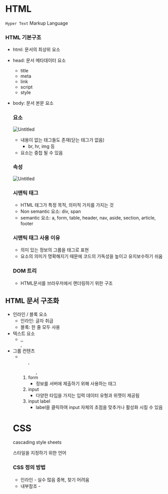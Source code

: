 # HTML

`Hyper Text` Markup Language

### HTML 기본구조

- html: 문서의 최상위 요소
- head: 문서 메타데이터 요소
    - title
    - meta
    - link
    - script
    - style
- body: 문서 본문 요소
    
    ### 요소
    
    ![Untitled](https://s3-us-west-2.amazonaws.com/secure.notion-static.com/61f4e689-c2d1-4273-847a-fcfc31b1eef5/Untitled.png)
    
    - 내용이 없는 태그들도 존재(닫는 태그가 없음)
        - br, hr, img 등
    - 요소는 중첩 될 수 있음
    
    ### 속성
    
    ![Untitled](https://s3-us-west-2.amazonaws.com/secure.notion-static.com/0a40476f-17c4-4dfe-989e-ea21102a673e/Untitled.png)
    
    ### 시맨틱 태그
    
    - HTML 태그가 특정 목적, 의미적 가치를 가지는 것
    - Non semantic 요소: div, span
    - semantic 요소: a, form, table, header, nav, aside, section, article, footer
    
    ### 시맨틱 태그 사용 이유
    
    - 의미 있는 정보의 그룹을 태그로 표현
    - 요소의 의미가 명확해지기 때문에 코드의 가독성을 높이고 유지보수하기 쉬움
    
    ### DOM 트리
    
    - HTML문서를 브라우저에서 랜더링하기 위한 구조
    

## HTML 문서 구조화

- 인라인 / 블록 요소
    - 인라인: 글자 취급
    - 블록: 한 줄 모두 사용
- 텍스트 요소
    - <a>,<span>,<br>,<img>
- 그룹 컨텐츠
    - <ol>,<ul>, <div>
- form
    - 정보를 서버에 제출하기 위해 사용하는 태그
- input
    - 다양한 타입을 가지는 입력 데이터 유형과 위젯이 제공됨
- input label
    - label을 클릭하여 input 자체의 초점을 맞추거나 활성화 시킬 수 있음
    

# CSS

cascading style sheets 

스타일을 지정하기 위한 언어

### CSS 정의 방법

- 인라인 - 실수 많음 중복, 찾기 어려움
- 내부참조 - <style> 코드 길어짐
- 외부 참조 - 분리된 css파일

### CSS 선택자

- 기본 선택자
    - 전체 선택자: *
    요소 선택자: h1
    - 클래스 선택자: .h1
    아이디 선택자: #h1
    속성 선택자
- 결합자
    - 자손 결합자: .box p
    자식 결합자: .box > p
    - 일반 형제 결합자, 인접 형제 결합자
- 의사 클래스/요소

### CSS 적용 우선순위

- `!important > 인라인 > id > class, 속성, pseudo-class > 요소, pseudo-element > CSS 파일 로딩 순서`

### CSS 상속

- CSS는 상속을 통해 부모 요소의 속성을 자식에게 상속한다
    - 상속 되는 것 예
        - font, color, text-align, opacity, visibility 등
    - 상속 되지 않는 것 예
        - width, height, margin, padding, border, box-sizing, display
        position, top/right/bottom/left 등
        

### 크기 단위

- px
- %
- em: 상속 영향 받음
        요소에 지정된 사이즈에 상대적인 사이즈 가짐
- rem: 상속 영향 안받음
         최상위(html) 사이즈를 기준으로 배수 단위 가짐
- viewport
    - 디바이스 화면 기준으로 결정
    - vw, vh, vmin, vmax
    

### 색상 단위

- RGB
- HSL
- a는 투명도

# CSS 결합자

- 자손 결합자(공백)
    - 선택자A 하위의 모든 선택자B 요소
- 자식 결합자(>)
    - 선택자A 바로 아래의 선택자B 요소
- 일반 형제 결합자(~)
    - 선택자A의 형테 요소 중 뒤에 위치하는 선택자B 요소 모두 선택
- 인접 형제 결합자(+)
    - 선택자A의 형제 요소 중 바로 뒤에 위치하는 선택자B 요소 선택
    

# CSS Box model

### CSS 원칙 1

`모든 요소는 네모(박스모델) 이고, 위에서부터 아래로 왼쪽에서 오른쪽을 쌓인다`

- 가로 - inline direstion
세로 -block direction
normal flow

### Box model

- box 구성영역
    - margin -배경색 지정 X
    - border
    - padding -배경색 지정 O
    - content

### Box-sizing

- 기본적으로 모든 요소의 box-sizing은 content-box

### CSS 원칙 2

`display에 따라 크기와 배치가 달라진다`

### CSS display

- display : block
    - 줄 바꿈이 일어나는 요소
    - 가로 폭 모두 차지
    - 블록 레벨 요소 안에 인라인 레벨 요소가 들어갈 수 있음
- display: inline
    - 줄 바꿈이 일어나지 않는 행의 일부 요소
    - content 너비만큼 가로 폭 차지
    - width, height, margin-top, margin-bottom 지정 X
    - 상하 여백은 line-height로 지정
    
    ![Untitled](https://s3-us-west-2.amazonaws.com/secure.notion-static.com/a1d2fc21-b047-46fe-8644-6e06930e6694/Untitled.png)
    
- display: inline -block
    - block과 inline레벨 요소의 특징을 모두 가짐
    - inline처럼 한줄에 표시할 수 있고, block처럼 width,height,margin 속성을 모두 지정할 수 있음
- display: none
    - 해당 요소를 화면에 표시하지도 공간 부여도 하지 않음
    - visibility:hidden은 해당 요소가 공간은 차지, 화면에 표시하진 않음
    

### CSS postition

- 요소의 위치를 지정
    - static: 모든 태그의 기본 값
    - realative: 상대위치
        - 자기 자신의 static 위치를 기준으로 이동
        - 레이아웃에서 요소가 차지하는 공간은 static일 때와 같음
        - normal flow 유지
    - absolute: 절대위치
        - 요소를 일반적인 문서 흐름에서 제거 후 레이아웃에 공간을 차지하지 않음
        - normal flow 벗어남
    - fixed : 고정위치
        - 요소응 일반적인 문서 흐름에서 제거 후 레이아웃에 공간을 차지하지않음
        - vp 기준으로 이동
    - sticky : 스크롤에 따라 static - > fixed로 변경
    

### CSS 원칙 3

`position으로 위치의 기준을 변경`

- relative: 본인의 원래 위치
- absolute: 특정 부모의 위치
- fixed: 화면의 위치
- sticky: 기본적으로 static이나 스크롤 이동에 따라 fixed로 변경

# 개발자 도구

- HTML DOM 조작 가능
- styles, computed 확인 가능

---

# CSS layout

### Float

- 박스를 왼쪽 혹은 오른쩍으로 이동시켜 텍스트를 포함 인라인 요소들이 주변을 래핑하도록 함

# Flexbox

### CSS flexible box layout

- 축
    - main axis : row row-reverse column column-reverse
    - cross axis
- 구성 요소
    - Flex Container 부모요소
        - display속성을 flex혹은 inline-flex로 지정
    - Flex Item 자식요소
    

### Flexbox 사용 이유

- `float, position 이용 시 수직정렬, 아이템 너비 높이 간격 동일 배치 어려움`

### Flex 속성

- 배치 속성
    - flex-direction: Main axis 방향 설정
    - flex-wrap:아이템이 컨테이너를 벗어나는 경우 해당 영역 내에 배치되도록 설정
    - flex-flow
        - flex-direction 과 flex-wrap의 숏핸드
        - 예 flex-flow: row nowrap;
        
- 공간 나누기
    - justify-content (main axis)
        - main axis 기준으로 공간 배분
        - flex-start / flex-end
        - center
        - space-between
        - space-around 와 space-evenly의 차이
            - space-around는 아이템 두러싼 영역을 듄일하게 분배
            - space-evenly는 전체 영역에서 아이템 간 간격릏 균일하게 분배
    - align-content (cross axis)
        - cross axis를 기준으로 공간 배분
    
- 정렬
    - align-items
        - 모든 아이템들을 cross axis기준으로 정렬
        - stretch
        - flex-start / flex-end
        - center
        - baseline
    - align-self (개별 아이템)

# Bootstrap

### CDN - content delivery network

### spacing(margin and padding)

          {property}{side}-{size} 형태

- property
    - m - margin
    - p - padding
- side
- 
    - t - top
    - b - bottom
    - s - start
    - e - end
    - x - left,right
    - y - top, bottom
- size
    - 0 ~ 5
    - auto

# Components

- buttons
- dropdown
- form
- navbar
- carousel
- modal
    - 제거하지 않고 배경화면 눌러도 사라짐
- card > grid card

# Grid system(반응형 웹)

`요소들의 디자인과 배치에 도움을 주는 시스템`

- 기본 요소
    - column : 실제 컨텐츠를포함하는 부분
    - gutter: 칼럼과 칼럼 사이 공간
    - container : column들을 담고 있는 공간
        - 12개의  column
        - 6개의 grid breakpoints
        

---

1. HTML 개념
각 문항을 읽고 맞으면 T, 틀리면 F를 작성 하시오.
    1. 웹 표준을 만드는 곳은 Mozilla 재단이다. - 파이퍼폭스 만든곳
    2. 표(table) 을 만들 때에는 반드시 <tr> 태그를 사용해야 한다.
    3. 제목(Heading) 태그는 제목 이외에는 사용하지 않는 것이 좋다.
    4. 리스트를 나열하기 위해서는 <ul>태그만 사용할 수 있다.
    5. HTML의 태그는 반드시 별도의 닫는 태그가 필요하다.

-답:

1. F - W3C(www만든재단)
2. F - 반드시는 아니다
3. T - 시맨틱 태그
4. F - ul과 ol
5. F - img br 태그같은거

1. CSS 개념
각 문항을 읽고 맞으면 T, 틀리면 F를 작성 하시오.
    1. HTML과 CSS는 각자 문법을 갖는 별개의 언어이다.
    2. 웹 브라우저는 내장 기본 스타일이 있어 CSS가 없어도 작동한다.
    3. 자식 요소 프로퍼티는 부모의 프로퍼티를 모두 상속 받는다.
    4. 디바이스마다 화면의 크기가 다른 것을 고려하여 상대 단위인 %를 사용한다.
    5. id 값은 유일해야 하므로 중복되어서는 안된다

답:

1. T - 한 파일안에 작성할 수 있는 특성일 뿐 별개의 언어이다
2. T - reset CSS가 적용되어있다
3. F - 상속 받는것 안받는것 있다
4. F - 디바이스 고려는 vw, vh
5. T

CSS 우선순위
CSS는 우선 적용되는 순서가 존재 한다. 우선순위가 높은 순으로 나열 하시오
요소 선택자, Inline Style, 소스 순서,
!important, id 선택자, class 선택자

답:
!important -> Inline Style -> id 선택자 -> class 선택자 -> 요소 선택자 ->소스 순서